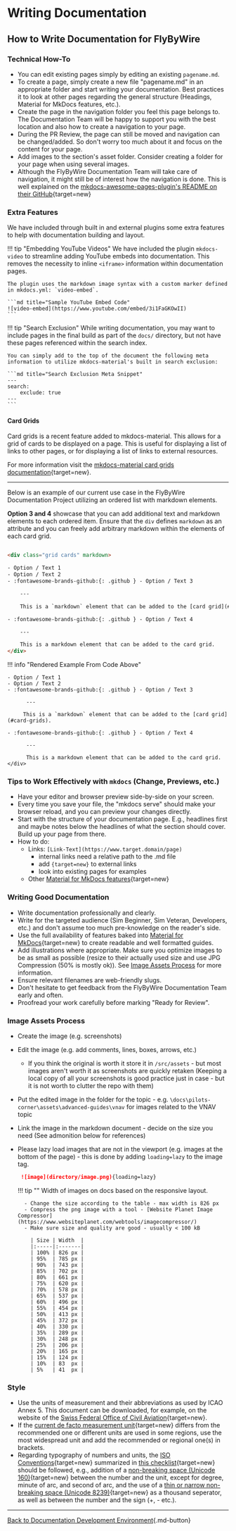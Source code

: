 # Writing Documentation

## How to Write Documentation for FlyByWire

### Technical How-To

- You can edit existing pages simply by editing an existing `pagename.md`.
- To create a page, simply create a new file "pagename.md" in an appropriate folder and start writing your documentation. Best practices it to look at other pages regarding the general structure (Headings, Material for MkDocs features, etc.).
- Create the page in the navigation folder you feel this page belongs to. The Documentation Team will be happy to support you with the best location and also how to create a navigation to your page.
- During the PR Review, the page can still be moved and navigation can be changed/added. So don't worry too much about it and focus on the content for your page.
- Add images to the section's asset folder. Consider creating a folder for your page when using several images.
- Although the FlyByWire Documentation Team will take care of navigation, it might still be of interest how the navigation is done. This is well explained on the [mkdocs-awesome-pages-plugin's README on their GitHub](https://github.com/lukasgeiter/mkdocs-awesome-pages-plugin#Features){target=new}

### Extra Features

We have included through built in and external plugins some extra features to help with documentation building and layout.

!!! tip "Embedding YouTube Videos"
    We have included the plugin `mkdocs-video` to streamline adding YouTube embeds into documentation. This removes the necessity to inline `<iframe>` information within documentation pages.

    The plugin uses the markdown image syntax with a custom marker defined in mkdocs.yml: `video-embed`.

    ```md title="Sample YouTube Embed Code"
    ![video-embed](https://www.youtube.com/embed/3i1FaGKOwII)
    ```

!!! tip "Search Exclusion"
    While writing documentation, you may want to include pages in the final build as part of the `docs/` directory, but not have these pages referenced within the search index.

    You can simply add to the top of the document the following meta information to utilize mkdocs-material's built in search exclusion:

    ```md title="Search Exclusion Meta Snippet"
    ---
    search:
        exclude: true
    ---
    ```
#### Card Grids

Card grids is a recent feature added to mkdocs-material. This allows for a grid of cards to be displayed on a page. This is useful for displaying a list of links to other pages, or for displaying a list of links to external resources. 

For more information visit the [mkdocs-material card grids documentation](https://squidfunk.github.io/mkdocs-material/reference/grids/){target=new}.

---

Below is an example of our current use case in the FlyByWire Documentation Project utilizing an ordered list with markdown elements. 

**Option 3 and 4** showcase that you can add additional text and markdown elements to each ordered item. Ensure that the `div` defines `markdown` as an attribute and you can freely add arbitrary markdown within the elements of each card grid.

```html title="Card Grid Ordered"

<div class="grid cards" markdown>

- Option / Text 1
- Option / Text 2
- :fontawesome-brands-github:{: .github } - Option / Text 3

    ---

    This is a `markdown` element that can be added to the [card grid](#card-grids).

- :fontawesome-brands-github:{: .github } - Option / Text 4

    ---

    This is a markdown element that can be added to the card grid.
</div>
```

!!! info "Rendered Example From Code Above"
    <div class="grid cards" markdown>
    
    - Option / Text 1
    - Option / Text 2
    - :fontawesome-brands-github:{: .github } - Option / Text 3
    
          ---
    
         This is a `markdown` element that can be added to the [card grid](#card-grids).
    
    - :fontawesome-brands-github:{: .github } - Option / Text 4
    
          ---
    
          This is a markdown element that can be added to the card grid.
    </div>

### Tips to Work Effectively with `mkdocs` (Change, Previews, etc.)

- Have your editor and browser preview side-by-side on your screen.
- Every time you save your file, the "mkdocs serve" should make your browser reload, and you can preview your changes directly.
- Start with the structure of your documentation page. E.g., headlines first and maybe notes below the headlines of what the section should cover. Build up your page from there.
- How to do:
    - Links: `[Link-Text](https://www.target.domain/page)`
        - internal links need a relative path to the .md file
        - add `{target=new}` to external links
        - look into existing pages for examples
    - Other [Material for MkDocs features](https://squidfunk.github.io/mkdocs-material/reference/abbreviations/){target=new}

### Writing Good Documentation

- Write documentation professionally and clearly.
- Write for the targeted audience (Sim Beginner, Sim Veteran, Developers, etc.) and don't assume too much pre-knowledge on the reader's side.
- Use the full availability of features baked into [Material for MkDocs](https://squidfunk.github.io/mkdocs-material/){target=new} to create readable and well formatted guides.
- Add illustrations where appropriate. Make sure you optimize images to be as small as possible (resize to their actually used size and use JPG Compression (50% is mostly ok)).
  See [Image Assets Process](#image-assets-process) for more information.
- Ensure relevant filenames are web-friendly slugs.
- Don't hesitate to get feedback from the FlyByWire Documentation Team early and often.
- Proofread your work carefully before marking "Ready for Review".

### Image Assets Process

- Create the image (e.g. screenshots)
- Edit the image (e.g. add comments, lines, boxes, arrows, etc.)
    - If you think the original is worth it store it in `/src/assets` - but most images aren't worth it as screenshots are quickly retaken (Keeping a local copy of all your screenshots
      is good practice just in case - but it is not worth to clutter the repo with them)
- Put the edited image in the folder for the topic - e.g. `\docs\pilots-corner\assets\advanced-guides\vnav` for images related to the VNAV topic
- Link the image in the markdown document - decide on the size you need (See admonition below for references)
- Please lazy load images that are not in the viewport (e.g. images at the bottom of the page) - this is done by adding `loading=lazy` to the image tag.
   ```md title="Sample Image Markdown with Lazy Loading"
    ![image](directory/image.png){loading=lazy}
   ```

    !!! tip ""
        Width of images on docs based on the responsive layout.

        - Change the size according to the table - max width is 826 px
        - Compress the png image with a tool - [Website Planet Image Compressor](https://www.websiteplanet.com/webtools/imagecompressor/)
        - Make sure size and quality are good - usually < 100 kB

          | Size | Width  |
          |:-----|:-------|
          | 100% | 826 px |
          | 95%  | 785 px |
          | 90%  | 743 px |
          | 85%  | 702 px |
          | 80%  | 661 px |
          | 75%  | 620 px |
          | 70%  | 578 px |
          | 65%  | 537 px |
          | 60%  | 496 px |
          | 55%  | 454 px |
          | 50%  | 413 px |
          | 45%  | 372 px |
          | 40%  | 330 px |
          | 35%  | 289 px |
          | 30%  | 248 px |
          | 25%  | 206 px |
          | 20%  | 165 px |
          | 15%  | 124 px |
          | 10%  | 83  px |
          | 5%   | 41  px |

### Style

- Use the units of measurement and their abbreviations as used by ICAO Annex 5. This document can be downloaded, for example, on the website of the [Swiss Federal Office of Civil Aviation](https://www.bazl.admin.ch/bazl/en/home/themen/legislation/anhaenge-icao.html){target=new}.
- If the [current de facto measurement unit](https://en.wikipedia.org/wiki/International_Civil_Aviation_Organization#Use_of_the_International_System_of_Units){target=new} differs from the recommended one or different units are used in some regions, use the most widespread unit and add the recommended or regional one(s) in brackets.
- Regarding typography of numbers and units, the [ISO Conventions](https://www.bipm.org/documents/20126/41483022/SI-Brochure-9.pdf/fcf090b2-04e6-88cc-1149-c3e029ad8232?version=1.21&t=1671101063858&download=true){target=new} summarized in [this checklist](https://physics.nist.gov/cuu/Units/checklist.html){target=new} should be followed, e.g., addition of a [non-breaking space (Unicode 160)](https://en.wikipedia.org/wiki/Non-breaking_space){target=new} between the number and the unit, except for degree, minute of arc, and second of arc, and the use of a [thin or narrow non-breaking space (Unicode 8239)](https://en.wikipedia.org/wiki/Non-breaking_space#Encodings){target=new} as a thousand seperator, as well as between the number and the sign (+, - etc.).

---

[Back to Documentation Development Environment](documentation.md){.md-button}